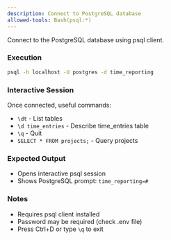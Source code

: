 ```yaml
---
description: Connect to PostgreSQL database
allowed-tools: Bash(psql:*)
---
```


Connect to the PostgreSQL database using psql client.

### Execution

```bash
psql -h localhost -U postgres -d time_reporting
```

### Interactive Session

Once connected, useful commands:
- `\dt` - List tables
- `\d time_entries` - Describe time_entries table
- `\q` - Quit
- `SELECT * FROM projects;` - Query projects

### Expected Output

- Opens interactive psql session
- Shows PostgreSQL prompt: `time_reporting=#`

### Notes

- Requires psql client installed
- Password may be required (check .env file)
- Press Ctrl+D or type `\q` to exit
